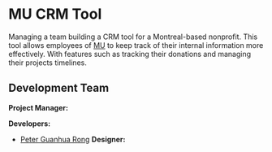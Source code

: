 # MU CRM Tool

Managing a team building a CRM tool for a Montreal-based nonprofit. This tool allows employees of [MU](https://mumtl.org/) to keep track of their internal information more effectively. With features such as tracking their donations and managing their projects timelines.

## Development Team

**Project Manager:**

**Developers:** 
* [Peter Guanhua Rong](https://github.com/peterghrong)
**Designer:** 
